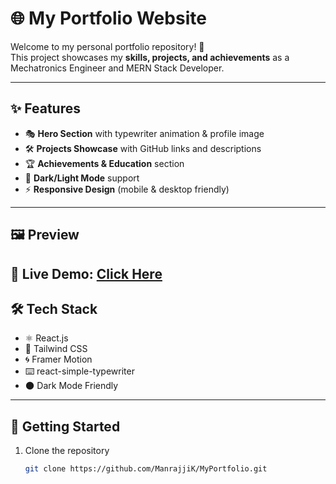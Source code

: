 # 🌐 My Portfolio Website

Welcome to my personal portfolio repository! 🚀  
This project showcases my **skills, projects, and achievements** as a Mechatronics Engineer and MERN Stack Developer.  

---

## ✨ Features
- 🎭 **Hero Section** with typewriter animation & profile image  
- 🛠️ **Projects Showcase** with GitHub links and descriptions  
- 🏆 **Achievements & Education** section  
- 🌙 **Dark/Light Mode** support  
- ⚡ **Responsive Design** (mobile & desktop friendly)  

---

## 🖼️ Preview
🔗  Live Demo: [Click Here](https://manraj-portfolio.vercel.app/)
---

## 🛠️ Tech Stack
- ⚛️ React.js  
- 🎨 Tailwind CSS  
- 🌀 Framer Motion  
- ⌨️ react-simple-typewriter  
- 🌑 Dark Mode Friendly  

---

## 🚀 Getting Started

1. Clone the repository  
   ```bash
   git clone https://github.com/ManrajjiK/MyPortfolio.git

